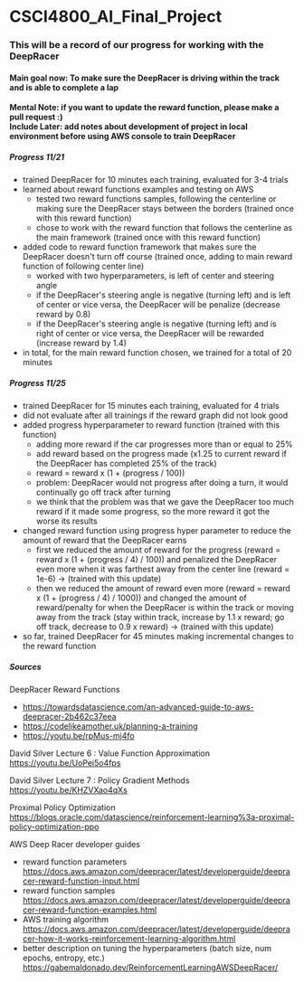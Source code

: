 # CSCI4800_AI_Final_Project

### This will be a record of our progress for working with the DeepRacer

#### Main goal now: To make sure the DeepRacer is driving within the track and is able to complete a lap

**Mental Note: if you want to update the reward function, please make a pull request :)**  
**Include Later: add notes about development of project in local environment before using AWS console to train DeepRacer**  

##### Progress 11/21 
- trained DeepRacer for 10 minutes each training, evaluated for 3-4 trials
- learned about reward functions examples and testing on AWS
  - tested two reward functions samples, following the centerline or making sure the DeepRacer stays between the borders (trained once with this reward function)
  - chose to work with the reward function that follows the centerline as the main framework (trained once with this reward function)
- added code to reward function framework that makes sure the DeepRacer doesn't turn off course (trained once, adding to main reward function of following center line)
  - worked with two hyperparameters, is left of center and steering angle
  - if the DeepRacer's steering angle is negative (turning left) and is left of center or vice versa, the DeepRacer will be penalize (decrease reward by 0.8)
  - if the DeepRacer's steering angle is negative (turning left) and is right of center or vice versa, the DeepRacer will be rewarded (increase reward by 1.4)
- in total, for the main reward function chosen, we trained for a total of 20 minutes

##### Progress 11/25
- trained DeepRacer for 15 minutes each training, evaluated for 4 trials
- did not evaluate after all trainings if the reward graph did not look good
- added progress hyperparameter to reward function (trained with this function)
  - adding more reward if the car progresses more than or equal to 25%
  - add reward based on the progress made (x1.25 to current reward if the DeepRacer has completed 25% of the track)  
  - reward = reward x (1 + (progress / 100))  
  - problem: DeepRacer would not progress after doing a turn, it would continually go off track after turning  
  - we think that the problem was that we gave the DeepRacer too much reward if it made some progress, so the more reward it got the worse its results  
- changed reward function using progress hyper parameter to reduce the amount of reward that the DeepRacer earns  
  - first we reduced the amount of reward for the progress (reward = reward x (1 + (progress / 4) / 100)) and penalized the DeepRacer even more when it 
    was farthest away from the center line (reward = 1e-6) -> (trained with this update)  
  - then we reduced the amount of reward even more (reward = reward x (1 + (progress / 4) / 1000)) and changed the amount of reward/penalty for when the 
    DeepRacer is within the track or moving away from the track (stay within track, increase by 1.1 x reward; go off track, decrease to 0.9 x reward)
    -> (trained with this update)
- so far, trained DeepRacer for 45 minutes making incremental changes to the reward function

##### Sources
DeepRacer Reward Functions 
- https://towardsdatascience.com/an-advanced-guide-to-aws-deepracer-2b462c37eea
- https://codelikeamother.uk/planning-a-training
- https://youtu.be/rpMus-mj4fo

David Silver Lecture 6 : Value Function Approximation  
https://youtu.be/UoPei5o4fps

David Silver Lecture 7 : Policy Gradient Methods  
https://youtu.be/KHZVXao4qXs

Proximal Policy Optimization   
https://blogs.oracle.com/datascience/reinforcement-learning%3a-proximal-policy-optimization-ppo 

AWS Deep Racer developer guides  
- reward function parameters  
https://docs.aws.amazon.com/deepracer/latest/developerguide/deepracer-reward-function-input.html
- reward function samples  
https://docs.aws.amazon.com/deepracer/latest/developerguide/deepracer-reward-function-examples.html 
- AWS training algorithm  
https://docs.aws.amazon.com/deepracer/latest/developerguide/deepracer-how-it-works-reinforcement-learning-algorithm.html  
- better description on tuning the hyperparameters (batch size, num epochs, entropy, etc.)  
https://gabemaldonado.dev/ReinforcementLearningAWSDeepRacer/  
